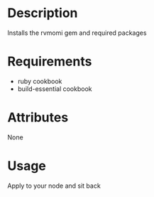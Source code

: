 Description
===========
Installs the rvmomi gem and required packages

Requirements
============
* ruby cookbook
* build-essential cookbook

Attributes
==========
None

Usage
=====
Apply to your node and sit back

